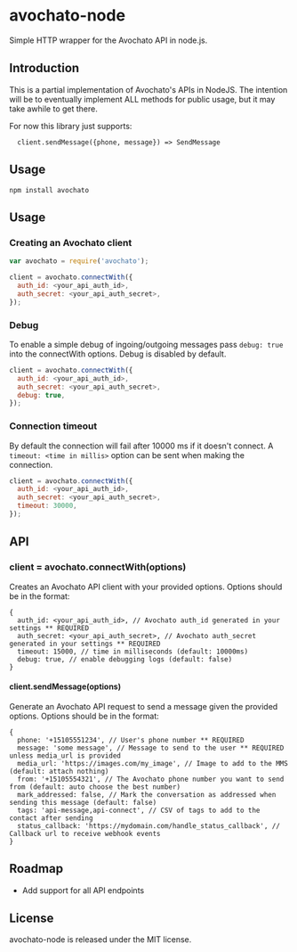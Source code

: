 # avochato-node

Simple HTTP wrapper for the Avochato API in node.js.

## Introduction

This is a partial implementation of Avochato's APIs in NodeJS.  The intention will be to
eventually implement ALL methods for public usage, but it may take awhile to get there.

For now this library just supports:
```
  client.sendMessage({phone, message}) => SendMessage
```


## Usage

```
npm install avochato
```

## Usage

### Creating an Avochato client

``` javascript
var avochato = require('avochato');

client = avochato.connectWith({
  auth_id: <your_api_auth_id>,
  auth_secret: <your_api_auth_secret>,
});
```

### Debug

To enable a simple debug of ingoing/outgoing messages pass `debug: true` into
the connectWith options. Debug is disabled by default.

``` javascript
client = avochato.connectWith({
  auth_id: <your_api_auth_id>,
  auth_secret: <your_api_auth_secret>,
  debug: true,
});
```

### Connection timeout

By default the connection will fail after 10000 ms if it doesn't connect.
A `timeout: <time in millis>` option can be sent when making the connection.

``` javascript
client = avochato.connectWith({
  auth_id: <your_api_auth_id>,
  auth_secret: <your_api_auth_secret>,
  timeout: 30000,
});
```

## API

### client = avochato.connectWith(options)
Creates an Avochato API client with your provided options.  Options should be in the format:
```
{
  auth_id: <your_api_auth_id>, // Avochato auth_id generated in your settings ** REQUIRED
  auth_secret: <your_api_auth_secret>, // Avochato auth_secret generated in your settings ** REQUIRED
  timeout: 15000, // time in milliseconds (default: 10000ms)
  debug: true, // enable debugging logs (default: false)
}
```

#### client.sendMessage(options)
Generate an Avochato API request to send a message given the provided options.  Options should be in the format:
```
{
  phone: '+15105551234', // User's phone number ** REQUIRED
  message: 'some message', // Message to send to the user ** REQUIRED unless media_url is provided
  media_url: 'https://images.com/my_image', // Image to add to the MMS (default: attach nothing)
  from: '+15105554321', // The Avochato phone number you want to send from (default: auto choose the best number)
  mark_addressed: false, // Mark the conversation as addressed when sending this message (default: false)
  tags: 'api-message,api-connect', // CSV of tags to add to the contact after sending
  status_callback: 'https://mydomain.com/handle_status_callback', // Callback url to receive webhook events
}
```

## Roadmap

- Add support for all API endpoints

## License

avochato-node is released under the MIT license.
